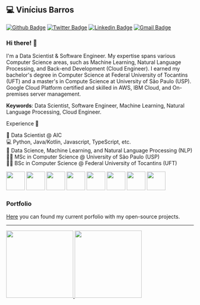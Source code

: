 
## :computer: Vinícius Barros

[![Github Badge](https://img.shields.io/badge/-Github-000?style=flat-square&logo=Github&logoColor=white&link=https://github.com/v4ires)](https://github.com/v4ires)
[![Twitter Badge](https://img.shields.io/badge/-Twitter-1DA1F2?style=flat-square&logo=Twitter&logoColor=white&link=https://twitter.com/v4ires)](https://twitter.com/v4ires) 
[![Linkedin Badge](https://img.shields.io/badge/-LinkedIn-blue?style=flat-square&logo=Linkedin&logoColor=white&link=https://www.linkedin.com/in/v4ires/)](https://www.linkedin.com/in/v4ires/)
[![Gmail Badge](https://img.shields.io/badge/-Gmail-c14438?style=flat-square&logo=Gmail&logoColor=white&link=mailto:v4ires@gmail.com)](mailto:v4ires@gmail.com)

### Hi there! 👋

I'm a Data Scientist & Software Engineer. My expertise spans various Computer Science areas, such as Machine Learning, Natural Language Processing, and Back-end Development (Cloud Engineer). I earned my bachelor's degree in Computer Science at Federal University of Tocantins (UFT) and a master's in Compute Science at University of São Paulo (USP). Google Cloud Platform certified and skilled in AWS, IBM Cloud, and On-premises server management.

**Keywords**: Data Scientist, Software Engineer, Machine Learning, Natural Language Processing, Cloud Engineer.

Experience 🚀

🎲 Data Scientist @ AIC <br/>
💻 Python, Java/Kotlin, Javascript, TypeScript, etc. <br/>
📖 Data Science, Machine Learning, and Natural Language Processing (NLP) <br/>
👨‍🎓 MSc in Computer Science @ University of São Paulo (USP) <br/>
👨‍🎓 BSc in Computer Science @ Federal University of Tocantins (UFT) <br/>

<img src="https://cdn.jsdelivr.net/gh/devicons/devicon/icons/python/python-original-wordmark.svg" width="50" height="50"/> <img src="https://cdn.jsdelivr.net/gh/devicons/devicon/icons/pandas/pandas-original.svg" width="50" height="50"/> <img src="https://cdn.jsdelivr.net/gh/devicons/devicon/icons/tensorflow/tensorflow-original.svg" width="50" height="50"/> <img src="https://cdn.jsdelivr.net/gh/devicons/devicon/icons/linux/linux-original.svg" width="50" height="50"/> <img src="https://cdn.jsdelivr.net/gh/devicons/devicon/icons/git/git-original.svg" width="50" height="50"/> <img src="https://cdn.jsdelivr.net/gh/devicons/devicon/icons/postgresql/postgresql-original.svg" width="50" height="50"/> <img src="https://cdn.jsdelivr.net/gh/devicons/devicon/icons/mongodb/mongodb-original.svg" width="50" height="50"/> <img src="https://cdn.jsdelivr.net/gh/devicons/devicon/icons/googlecloud/googlecloud-original.svg" width="50" height="50"/>

### Portfolio

[Here](https://github.com/v4ires/portfolio) you can found my current porfolio with my open-source projects.

---

<div>
<a href="https://github.com/v4ires">
<img height="180em" src="https://github-readme-stats.vercel.app/api/top-langs/?username=v4ires&layout=compact&langs_count=7&theme=dracula"/>
<img height="180em" src="https://github-readme-stats.vercel.app/api?username=v4ires&show_icons=true&theme=dracula&include_all_commits=true&count_private=true"/>
</div>
